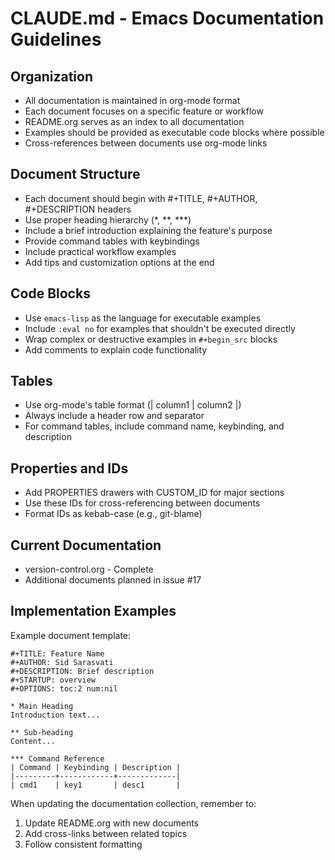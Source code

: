 # CLAUDE.md - Emacs Documentation Guidelines

## Organization
- All documentation is maintained in org-mode format
- Each document focuses on a specific feature or workflow
- README.org serves as an index to all documentation
- Examples should be provided as executable code blocks where possible
- Cross-references between documents use org-mode links

## Document Structure
- Each document should begin with #+TITLE, #+AUTHOR, #+DESCRIPTION headers
- Use proper heading hierarchy (*, **, ***)
- Include a brief introduction explaining the feature's purpose
- Provide command tables with keybindings
- Include practical workflow examples
- Add tips and customization options at the end

## Code Blocks
- Use `emacs-lisp` as the language for executable examples
- Include `:eval no` for examples that shouldn't be executed directly
- Wrap complex or destructive examples in `#+begin_src` blocks
- Add comments to explain code functionality

## Tables
- Use org-mode's table format (| column1 | column2 |)
- Always include a header row and separator
- For command tables, include command name, keybinding, and description

## Properties and IDs
- Add PROPERTIES drawers with CUSTOM_ID for major sections
- Use these IDs for cross-referencing between documents
- Format IDs as kebab-case (e.g., git-blame)

## Current Documentation
- version-control.org - Complete
- Additional documents planned in issue #17

## Implementation Examples
Example document template:
```
#+TITLE: Feature Name
#+AUTHOR: Sid Sarasvati
#+DESCRIPTION: Brief description
#+STARTUP: overview
#+OPTIONS: toc:2 num:nil

* Main Heading
Introduction text...

** Sub-heading
Content...

*** Command Reference
| Command | Keybinding | Description |
|---------+------------+-------------|
| cmd1    | key1       | desc1       |
```

When updating the documentation collection, remember to:
1. Update README.org with new documents
2. Add cross-links between related topics
3. Follow consistent formatting